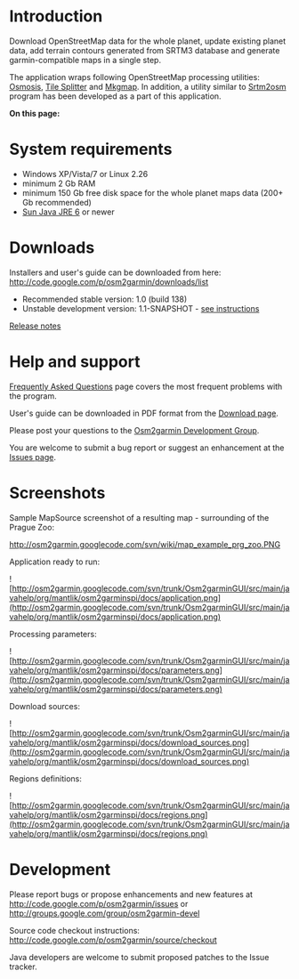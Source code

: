 # Introduction #
Download OpenStreetMap data for the whole planet, update existing planet data, add terrain contours generated from SRTM3 database and generate garmin-compatible maps in a single step.

The application wraps following OpenStreetMap processing utilities: [Osmosis](http://wiki.openstreetmap.org/wiki/Osmosis), [Tile Splitter](http://www.mkgmap.org.uk/page/tile-splitter) and [Mkgmap](http://www.mkgmap.org.uk/). In addition, a utility similar to [Srtm2osm](http://wiki.openstreetmap.org/wiki/Srtm2Osm) program has been developed as a part of this application.

**On this page:**


# System requirements #
  * Windows XP/Vista/7 or Linux 2.26
  * minimum 2 Gb RAM
  * minimum 150 Gb free disk space for the whole planet maps data (200+ Gb recommended)
  * [Sun Java JRE 6](http://java.com/download) or newer

# Downloads #
Installers and user's guide can be downloaded from here:
http://code.google.com/p/osm2garmin/downloads/list

  * Recommended stable version:   1.0 (build 138)
  * Unstable development version: 1.1-SNAPSHOT - [see instructions](UnstableVersionHowto.md)

[Release notes](ReleaseNotes.md)

# Help and support #
[Frequently Asked Questions](FrequentlyAskedQuestions.md) page covers the most frequent problems with the program.

User's guide can be downloaded in PDF format from the [Download page](http://code.google.com/p/osm2garmin/downloads/list).

Please post your questions to the [Osm2garmin Development Group](http://groups.google.com/group/osm2garmin-devel).

You are welcome to submit a bug report or suggest an enhancement at the [Issues page](http://code.google.com/p/osm2garmin/issues/entry).

# Screenshots #
Sample MapSource screenshot of a resulting map - surrounding of the Prague Zoo:

http://osm2garmin.googlecode.com/svn/wiki/map_example_prg_zoo.PNG

Application ready to run:

![http://osm2garmin.googlecode.com/svn/trunk/Osm2garminGUI/src/main/javahelp/org/mantlik/osm2garminspi/docs/application.png](http://osm2garmin.googlecode.com/svn/trunk/Osm2garminGUI/src/main/javahelp/org/mantlik/osm2garminspi/docs/application.png)

Processing parameters:

![http://osm2garmin.googlecode.com/svn/trunk/Osm2garminGUI/src/main/javahelp/org/mantlik/osm2garminspi/docs/parameters.png](http://osm2garmin.googlecode.com/svn/trunk/Osm2garminGUI/src/main/javahelp/org/mantlik/osm2garminspi/docs/parameters.png)

Download sources:

![http://osm2garmin.googlecode.com/svn/trunk/Osm2garminGUI/src/main/javahelp/org/mantlik/osm2garminspi/docs/download_sources.png](http://osm2garmin.googlecode.com/svn/trunk/Osm2garminGUI/src/main/javahelp/org/mantlik/osm2garminspi/docs/download_sources.png)

Regions definitions:

![http://osm2garmin.googlecode.com/svn/trunk/Osm2garminGUI/src/main/javahelp/org/mantlik/osm2garminspi/docs/regions.png](http://osm2garmin.googlecode.com/svn/trunk/Osm2garminGUI/src/main/javahelp/org/mantlik/osm2garminspi/docs/regions.png)

# Development #
Please report bugs or propose enhancements and new features at http://code.google.com/p/osm2garmin/issues
or http://groups.google.com/group/osm2garmin-devel

Source code checkout instructions: http://code.google.com/p/osm2garmin/source/checkout

Java developers are welcome to submit proposed patches to the Issue tracker.